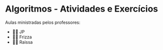 # Algoritmos - Atividades e Exercícios

Aulas ministradas pelos professores: 
- 👨‍💻 JP
- 👨‍💻 Frizza 
- 👩‍💻 Raissa

#
